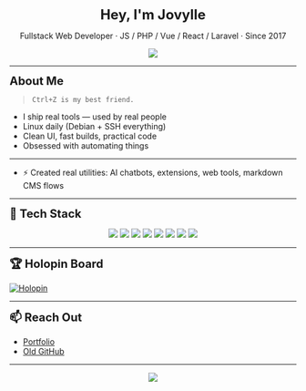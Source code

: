 <p align="center"><strong style="font-size: 1.5rem;">Hey, I'm Jovylle</strong></p>
<p align="center">Fullstack Web Developer · JS / PHP / Vue / React / Laravel · Since 2017</p>

<p align="center">
  <a href="https://jovylle.com" target="_blank">
    <img src="https://img.shields.io/badge/Visit%20Portfolio-000?style=for-the-badge&logo=firefox&logoColor=white" />
  </a>
</p>

---

<div style="font-size: 1.25rem; font-weight: bold">About Me</div>

> `Ctrl+Z is my best friend.`

- I ship real tools — used by real people  
- Linux daily (Debian + SSH everything)  
- Clean UI, fast builds, practical code  
- Obsessed with automating things

---

- ⚡ Created real utilities: AI chatbots, extensions, web tools, markdown CMS flows  

---

<div style="font-size: 1.25rem; font-weight: bold">🧰 Tech Stack</div>

<p align="center">
  <img src="https://img.shields.io/badge/javascript-323330?style=for-the-badge&logo=javascript&logoColor=F7DF1E" />
  <img src="https://img.shields.io/badge/Nuxt-002E3B?style=for-the-badge&logo=nuxtdotjs&logoColor=00DC82" />
  <img src="https://img.shields.io/badge/vuejs-35495e?style=for-the-badge&logo=vuedotjs&logoColor=4FC08D" />
  <img src="https://img.shields.io/badge/react-20232a?style=for-the-badge&logo=react&logoColor=61DAFB" />
  <img src="https://img.shields.io/badge/laravel-FF2D20?style=for-the-badge&logo=laravel&logoColor=white" />
  <img src="https://img.shields.io/badge/php-777BB4?style=for-the-badge&logo=php&logoColor=white" />
  <img src="https://img.shields.io/badge/python-3776AB?style=for-the-badge&logo=python&logoColor=white" />
  <img src="https://img.shields.io/badge/git-181717?style=for-the-badge&logo=git&logoColor=white" />
</p>

---

<div style="font-size: 1.25rem; font-weight: bold">🏆 Holopin Board</div>

[![Holopin](https://holopin.me/jovylle)](https://jovylle.com)

---

<div style="font-size: 1.25rem; font-weight: bold">📫 Reach Out</div>

- [Portfolio](https://jovylle.com)  
- [Old GitHub](https://github.com/jovyllebermudez-old)

---

<p align="center">
  <img src="https://visitcount.itsvg.in/api?id=jovylle&label=Profile%20Views&color=6&icon=5&pretty=false" />
</p>
